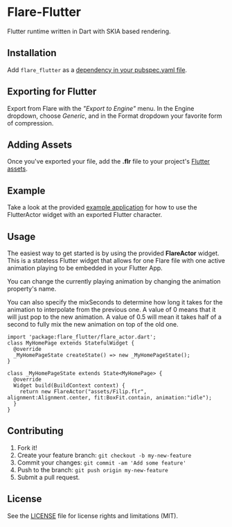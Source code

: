 # Flare-Flutter
Flutter runtime written in Dart with SKIA based rendering.

## Installation
Add `flare_flutter` as a [dependency in your pubspec.yaml file](https://flutter.io/platform-plugins/).
## Exporting for Flutter
Export from Flare with the *"Export to Engine"* menu. In the Engine dropdown, choose *Generic*, and in the Format dropdown your favorite form of compression.

## Adding Assets
Once you've exported your file, add the **.flr** file to your project's [Flutter assets](https://flutter.io/assets-and-images/). 

## Example
Take a look at the provided [example application](https://github.com/2d-inc/Flare-Flutter/tree/master/example) for how to use the FlutterActor widget with an exported Flutter character.

## Usage
The easiest way to get started is by using the provided **FlareActor** widget. This is a stateless Flutter widget that allows for one Flare file with one active animation playing to be embedded in your Flutter App. 


You can change the currently playing animation by changing the animation property's name. 


You can also specify the mixSeconds to determine how long it takes for the animation to interpolate from the previous one. A value of 0 means that it will just pop to the new animation. A value of 0.5 will mean it takes half of a second to fully mix the new animation on top of the old one.

```
import 'package:flare_flutter/flare_actor.dart';
class MyHomePage extends StatefulWidget {
  @override
  _MyHomePageState createState() => new _MyHomePageState();
}

class _MyHomePageState extends State<MyHomePage> {
  @override
  Widget build(BuildContext context) {
    return new FlareActor("assets/Filip.flr", alignment:Alignment.center, fit:BoxFit.contain, animation:"idle");
  }
}
```

## Contributing
1. Fork it!
2. Create your feature branch: `git checkout -b my-new-feature`
3. Commit your changes: `git commit -am 'Add some feature'`
4. Push to the branch: `git push origin my-new-feature`
5. Submit a pull request.

## License
See the [LICENSE](LICENSE) file for license rights and limitations (MIT).